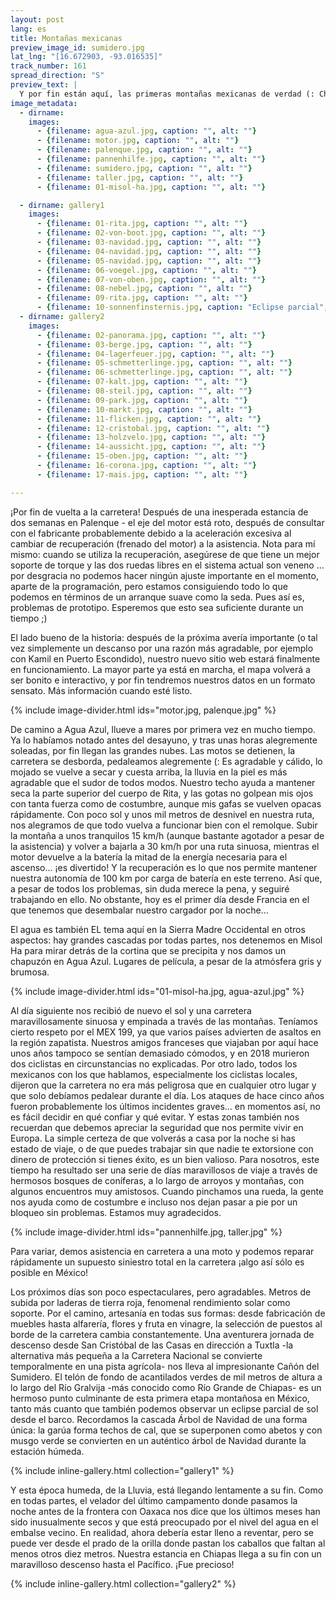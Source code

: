 ```yaml
---
layout: post
lang: es
title: Montañas mexicanas
preview_image_id: sumidero.jpg
lat_lng: "[16.672903, -93.016535]"
track_number: 161
spread_direction: "S"
preview_text: |
  Y por fin están aquí, las primeras montañas mexicanas de verdad (: Chiapas se nos presenta impresionante y hermoso, de alguna manera familiar, casi como en casa.
image_metadata:
  - dirname:
    images:
      - {filename: agua-azul.jpg, caption: "", alt: ""}
      - {filename: motor.jpg, caption: "", alt: ""}
      - {filename: palenque.jpg, caption: "", alt: ""}
      - {filename: pannenhilfe.jpg, caption: "", alt: ""}
      - {filename: sumidero.jpg, caption: "", alt: ""}
      - {filename: taller.jpg, caption: "", alt: ""}
      - {filename: 01-misol-ha.jpg, caption: "", alt: ""}

  - dirname: gallery1
    images:
      - {filename: 01-rita.jpg, caption: "", alt: ""}
      - {filename: 02-von-boot.jpg, caption: "", alt: ""}
      - {filename: 03-navidad.jpg, caption: "", alt: ""}
      - {filename: 04-navidad.jpg, caption: "", alt: ""}
      - {filename: 05-navidad.jpg, caption: "", alt: ""}
      - {filename: 06-voegel.jpg, caption: "", alt: ""}
      - {filename: 07-von-oben.jpg, caption: "", alt: ""}
      - {filename: 08-nebel.jpg, caption: "", alt: ""}
      - {filename: 09-rita.jpg, caption: "", alt: ""}
      - {filename: 10-sonnenfinsternis.jpg, caption: "Eclipse parcial", alt: ""}
  - dirname: gallery2
    images:
      - {filename: 02-panorama.jpg, caption: "", alt: ""}
      - {filename: 03-berge.jpg, caption: "", alt: ""}
      - {filename: 04-lagerfeuer.jpg, caption: "", alt: ""}
      - {filename: 05-schmetterlinge.jpg, caption: "", alt: ""}
      - {filename: 06-schmetterlinge.jpg, caption: "", alt: ""}
      - {filename: 07-kalt.jpg, caption: "", alt: ""}
      - {filename: 08-steil.jpg, caption: "", alt: ""}
      - {filename: 09-park.jpg, caption: "", alt: ""}
      - {filename: 10-markt.jpg, caption: "", alt: ""}
      - {filename: 11-flicken.jpg, caption: "", alt: ""}
      - {filename: 12-cristobal.jpg, caption: "", alt: ""}
      - {filename: 13-holzvelo.jpg, caption: "", alt: ""}
      - {filename: 14-aussicht.jpg, caption: "", alt: ""}
      - {filename: 15-oben.jpg, caption: "", alt: ""}
      - {filename: 16-corona.jpg, caption: "", alt: ""}
      - {filename: 17-mais.jpg, caption: "", alt: ""}

---
```


¡Por fin de vuelta a la carretera! Después de una inesperada estancia de dos semanas en Palenque - el eje del motor está roto, después de consultar con el fabricante probablemente debido a la aceleración excesiva al cambiar de recuperación (frenado del motor) a la asistencia. Nota para mí mismo: cuando se utiliza la recuperación, asegúrese de que tiene un mejor soporte de torque y las dos ruedas libres en el sistema actual son veneno ... por desgracia no podemos hacer ningún ajuste importante en el momento, aparte de la programación, pero estamos consiguiendo todo lo que podemos en términos de un arranque suave como la seda. Pues así es, problemas de prototipo. Esperemos que esto sea suficiente durante un tiempo ;)

El lado bueno de la historia: después de la próxima avería importante (o tal vez simplemente un descanso por una razón más agradable, por ejemplo con Kamil en Puerto Escondido), nuestro nuevo sitio web estará finalmente en funcionamiento. La mayor parte ya está en marcha, el mapa volverá a ser bonito e interactivo, y por fin tendremos nuestros datos en un formato sensato. Más información cuando esté listo.

{% include image-divider.html ids="motor.jpg, palenque.jpg" %}

De camino a Agua Azul, llueve a mares por primera vez en mucho tiempo. Ya lo habíamos notado antes del desayuno, y tras unas horas alegremente soleadas, por fin llegan las grandes nubes. Las motos se detienen, la carretera se desborda, pedaleamos alegremente (: Es agradable y cálido, lo mojado se vuelve a secar y cuesta arriba, la lluvia en la piel es más agradable que el sudor de todos modos. Nuestro techo ayuda a mantener seca la parte superior del cuerpo de Rita, y las gotas no golpean mis ojos con tanta fuerza como de costumbre, aunque mis gafas se vuelven opacas rápidamente. Con poco sol y unos mil metros de desnivel en nuestra ruta, nos alegramos de que todo vuelva a funcionar bien con el remolque. Subir la montaña a unos tranquilos 15 km/h (aunque bastante agotador a pesar de la asistencia) y volver a bajarla a 30 km/h por una ruta sinuosa, mientras el motor devuelve a la batería la mitad de la energía necesaria para el ascenso... ¡es divertido! Y la recuperación es lo que nos permite mantener nuestra autonomía de 100 km por carga de batería en este terreno. Así que, a pesar de todos los problemas, sin duda merece la pena, y seguiré trabajando en ello. No obstante, hoy es el primer día desde Francia en el que tenemos que desembalar nuestro cargador por la noche... 

El agua es también EL tema aquí en la Sierra Madre Occidental en otros aspectos: hay grandes cascadas por todas partes, nos detenemos en Misol Ha para mirar detrás de la cortina que se precipita y nos damos un chapuzón en Agua Azul. Lugares de película, a pesar de la atmósfera gris y brumosa. 

{% include image-divider.html ids="01-misol-ha.jpg, agua-azul.jpg" %}

Al día siguiente nos recibió de nuevo el sol y una carretera maravillosamente sinuosa y empinada a través de las montañas. Teníamos cierto respeto por el MEX 199, ya que varios países advierten de asaltos en la región zapatista. Nuestros amigos franceses que viajaban por aquí hace unos años tampoco se sentían demasiado cómodos, y en 2018 murieron dos ciclistas en circunstancias no explicadas. Por otro lado, todos los mexicanos con los que hablamos, especialmente los ciclistas locales, dijeron que la carretera no era más peligrosa que en cualquier otro lugar y que solo debíamos pedalear durante el día. Los ataques de hace cinco años fueron probablemente los últimos incidentes graves... en momentos así, no es fácil decidir en qué confiar y qué evitar. Y estas zonas también nos recuerdan que debemos apreciar la seguridad que nos permite vivir en Europa. La simple certeza de que volverás a casa por la noche si has estado de viaje, o de que puedes trabajar sin que nadie te extorsione con dinero de protección si tienes éxito, es un bien valioso. Para nosotros, este tiempo ha resultado ser una serie de días maravillosos de viaje a través de hermosos bosques de coníferas, a lo largo de arroyos y montañas, con algunos encuentros muy amistosos. Cuando pinchamos una rueda, la gente nos ayuda como de costumbre e incluso nos dejan pasar a pie por un bloqueo sin problemas. Estamos muy agradecidos.

{% include image-divider.html ids="pannenhilfe.jpg, taller.jpg" %}

Para variar, demos asistencia en carretera a una moto y podemos reparar rápidamente un supuesto siniestro total en la carretera ¡algo así sólo es posible en México!

Los próximos días son poco espectaculares, pero agradables. Metros de subida por laderas de tierra roja, fenomenal rendimiento solar como soporte. Por el camino, artesanía en todas sus formas: desde fabricación de muebles hasta alfarería, flores y fruta en vinagre, la selección de puestos al borde de la carretera cambia constantemente. Una aventurera jornada de descenso desde San Cristóbal de las Casas en dirección a Tuxtla -la alternativa más pequeña a la Carretera Nacional se convierte temporalmente en una pista agrícola- nos lleva al impresionante Cañón del Sumidero. El telón de fondo de acantilados verdes de mil metros de altura a lo largo del Río Gralvija -más conocido como Río Grande de Chiapas- es un hermoso punto culminante de esta primera etapa montañosa en México, tanto más cuanto que también podemos observar un eclipse parcial de sol desde el barco. Recordamos la cascada Árbol de Navidad de una forma única: la garúa forma techos de cal, que se superponen como abetos y con musgo verde se convierten en un auténtico árbol de Navidad durante la estación húmeda.

{% include inline-gallery.html collection="gallery1" %}

Y esta época humeda, de la Lluvia, está llegando lentamente a su fin. Como en todas partes, el velador del último campamento donde pasamos la noche antes de la frontera con Oaxaca nos dice que los últimos meses han sido inusualmente secos y que está preocupado por el nivel del agua en el embalse vecino. En realidad, ahora debería estar lleno a reventar, pero se puede ver desde el prado de la orilla donde pastan los caballos que faltan al menos otros diez metros. Nuestra estancia en Chiapas llega a su fin con un maravilloso descenso hasta el Pacífico. ¡Fue precioso!

{% include inline-gallery.html collection="gallery2" %}